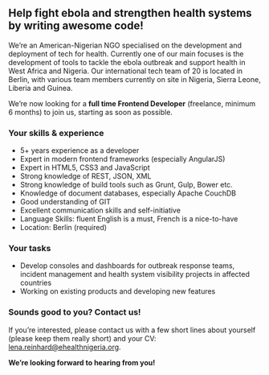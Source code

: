 ## Help fight ebola and strengthen health systems by writing awesome code!

We’re an American-Nigerian NGO specialised on the development and deployment of tech for health. Currently one of our main focuses is the development of tools to tackle the ebola outbreak and support health in West Africa and Nigeria. Our international tech team of 20 is located in Berlin, with various team members currently on site in Nigeria, Sierra Leone, Liberia and Guinea.

We’re now looking for a __full time Frontend Developer__ (freelance, minimum 6 months) to join us, starting as soon as possible.

### Your skills & experience

- 5+ years experience as a developer
- Expert in modern frontend frameworks (especially AngularJS)
- Expert in HTML5, CSS3 and JavaScript
- Strong knowledge of REST, JSON, XML
- Strong knowledge of build tools such as Grunt, Gulp, Bower etc.
- Knowledge of document databases, especially Apache CouchDB
- Good understanding of GIT
- Excellent communication skills and self-initiative
- Language Skills: fluent English is a must, French is a nice-to-have
- Location: Berlin (required)

### Your tasks

- Develop consoles and dashboards for outbreak response teams, incident management and health system visibility projects in affected countries
- Working on existing products and developing new features

### Sounds good to you? Contact us!

If you’re interested, please contact us with a few short lines about yourself (please keep them really short) and your CV: lena.reinhard@ehealthnigeria.org.

__We’re looking forward to hearing from you!__

